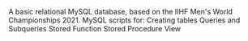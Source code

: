 A basic relational MySQL database, based on the IIHF Men's World Championships 2021.
MySQL scripts for:
    Creating tables
    Queries and Subqueries
    Stored Function
    Stored Procedure
    View
